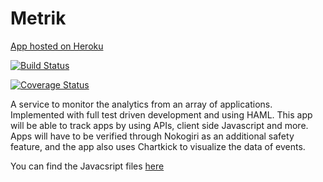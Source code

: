 Metrik
================

[App hosted on Heroku](https://metrik.herokuapp.com/)

[![Build Status](https://travis-ci.org/askl56/Metrik.svg?branch=master)](https://travis-ci.org/askl56/Metrik)

[![Coverage Status](https://coveralls.io/repos/askl56/Metrik/badge.svg)](https://coveralls.io/r/askl56/Metrik)

A service to monitor the analytics from an array of applications. Implemented with full test driven development and using HAML. This app will be able to track apps by using APIs, client side Javascript and more. Apps will have to be verified through Nokogiri as an additional safety feature, and the app also uses Chartkick to visualize the data of events.

You can find the Javacsript files [here](https://github.com/askl56/Metrik-JS/)
